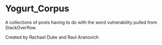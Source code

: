 # Yogurt_Corpus
A collections of posts having to do with the word vulnerability pulled from StackOverflow.  

Created by Rachael Duke and Raul Aranovich 
